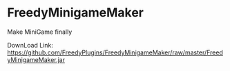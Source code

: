 # FreedyMinigameMaker
Make MiniGame finally

DownLoad Link: https://github.com/FreedyPlugins/FreedyMinigameMaker/raw/master/FreedyMinigameMaker.jar


